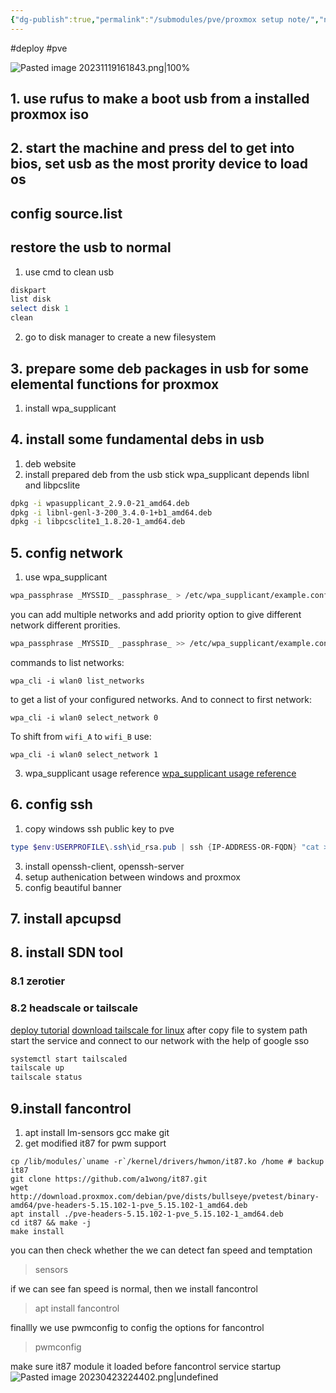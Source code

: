```yaml
---
{"dg-publish":true,"permalink":"/submodules/pve/proxmox setup note/","noteIcon":"3"}
---
```


#deploy #pve

![Pasted image 20231119161843.png|100%](/img/user/Pasted%20image%2020231119161843.png)
## 1. use rufus to make a boot usb from a installed proxmox iso

## 2. start the machine and press del to get into bios,  set usb as the most prority device to load os
## config source.list
## restore the usb to normal
1. use cmd to clean usb
```powershell
diskpart
list disk
select disk 1 
clean
```
2. go to disk manager to create a new filesystem

## 3. prepare some deb packages in usb for some elemental functions for proxmox
1. install wpa_supplicant 

## 4. install some fundamental debs in usb
1. deb website
2. install prepared deb from the usb stick
wpa_supplicant depends libnl and libpcslite
```sh
dpkg -i wpasupplicant_2.9.0-21_amd64.deb
dpkg -i libnl-genl-3-200_3.4.0-1+b1_amd64.deb
dpkg -i libpcsclite1_1.8.20-1_amd64.deb
```
## 5. config network
1. use wpa_supplicant 
```sh
wpa_passphrase _MYSSID_ _passphrase_ > /etc/wpa_supplicant/example.conf
```
you can add multiple networks and add priority option to give different network different prorities.
```sh
wpa_passphrase _MYSSID_ _passphrase_ >> /etc/wpa_supplicant/example.conf
```


commands to list networks:

```
wpa_cli -i wlan0 list_networks
```

to get a list of your configured networks. And to connect to first network:

```
wpa_cli -i wlan0 select_network 0
```

To shift from `wifi_A` to `wifi_B` use:

```
wpa_cli -i wlan0 select_network 1
```
3. wpa_supplicant usage reference
[wpa_supplicant usage reference](https://wiki.archlinux.org/title/wpa_supplicant)


## 6. config ssh
1. copy windows ssh public key to pve
```powershell
type $env:USERPROFILE\.ssh\id_rsa.pub | ssh {IP-ADDRESS-OR-FQDN} "cat >> /root/.ssh/authorized_keys"
```

3. install openssh-client, openssh-server
4. setup authenication between windows and proxmox
5. config beautiful banner
## 7. install apcupsd
## 8. install SDN tool
### 8.1 zerotier
### 8.2 headscale or tailscale
[deploy tutorial](https://icloudnative.io/posts/how-to-set-up-or-migrate-headscale/)
[download tailscale for linux](https://pkgs.tailscale.com/stable/#static)
after copy file to system path start the service and connect to our network with the help of google sso
```sh
systemctl start tailscaled
tailscale up
tailscale status
```


## 9.install fancontrol
1. apt install lm-sensors gcc make git
2. get modified it87 for pwm support
```shell
cp /lib/modules/`uname -r`/kernel/drivers/hwmon/it87.ko /home # backup it87
git clone https://github.com/a1wong/it87.git
wget http://download.proxmox.com/debian/pve/dists/bullseye/pvetest/binary-amd64/pve-headers-5.15.102-1-pve_5.15.102-1_amd64.deb
apt install ./pve-headers-5.15.102-1-pve_5.15.102-1_amd64.deb
cd it87 && make -j
make install
```
you can then check whether the we can detect fan speed and temptation
> sensors

if we can see fan speed is normal, then we install fancontrol
> apt install fancontrol

finallly we use pwmconfig to config the options for fancontrol
> pwmconfig

make sure it87 module it loaded before fancontrol service startup
![Pasted image 20230423224402.png|undefined](/img/user/submodules/pve/pics/Pasted%20image%2020230423224402.png)






